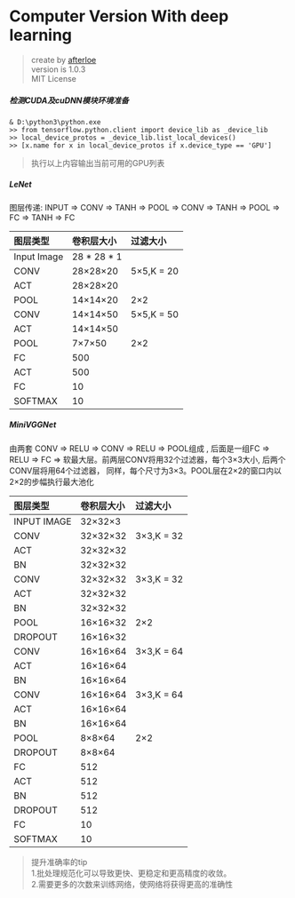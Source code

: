 Computer Version With deep learning
===
> create by [afterloe](605728727@qq.com)  
> version is 1.0.3  
> MIT License

##### 检测CUDA及cuDNN模块环境准备
```shell script
& D:\python3\python.exe
>> from tensorflow.python.client import device_lib as _device_lib
>> local_device_protos = _device_lib.list_local_devices()
>> [x.name for x in local_device_protos if x.device_type == 'GPU']
```
> 执行以上内容输出当前可用的GPU列表

##### LeNet
图层传递: INPUT => CONV => TANH => POOL => CONV => TANH => POOL => FC => TANH => FC

 | 图层类型 | 卷积层大小 | 过滤大小
 | :----- | :--------- | :----
 | Input Image | 28 * 28 * 1 | 
 | CONV | 28×28×20 | 5×5,K = 20
 | ACT | 28×28×20
 | POOL | 14×14×20 | 2×2
 | CONV | 14×14×50 | 5×5,K = 50
 | ACT | 14×14×50
 | POOL | 7×7×50 | 2×2
 | FC | 500
 | ACT | 500
 | FC | 10
 | SOFTMAX | 10

##### MiniVGGNet
由两套 CONV => RELU => CONV => RELU => POOL组成
, 后面是一组FC => RELU => FC => 软最大层。前两层CONV将用32个过滤器，每个3×3大小, 后两个CONV层将用64个过滤器，
同样，每个尺寸为3×3。POOL层在2×2的窗口内以2×2的步幅执行最大池化

 | 图层类型 | 卷积层大小 | 过滤大小
 | :----- | :--------- | :----
 | INPUT IMAGE | 32×32×3 |
 | CONV | 32×32×32 | 3×3,K = 32
 | ACT | 32×32×32
 | BN | 32×32×32
 | CONV | 32×32×32 | 3×3,K = 32
 | ACT | 32×32×32
 | BN | 32×32×32
 | POOL | 16×16×32 | 2×2
 | DROPOUT | 16×16×32
 | CONV | 16×16×64 | 3×3,K = 64
 | ACT | 16×16×64
 | BN | 16×16×64
 | CONV | 16×16×64 | 3×3,K = 64
 | ACT | 16×16×64
 | BN | 16×16×64
 | POOL | 8×8×64 | 2×2
 | DROPOUT | 8×8×64
 | FC | 512 |
 | ACT | 512 |
 | BN | 512 |
 | DROPOUT | 512 |
 | FC | 10 |
 | SOFTMAX | 10 | 

> 提升准确率的tip  
> 1.批处理规范化可以导致更快、更稳定和更高精度的收敛。   
> 2.需要更多的次数来训练网络，使网络将获得更高的准确性
